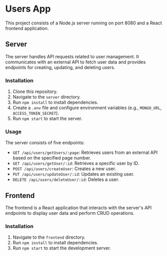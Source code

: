# Users App

This project consists of a Node.js server running on port 8080 and a React frontend application.

## Server

The server handles API requests related to user management. It communicates with an external API to fetch user data and provides endpoints for creating, updating, and deleting users.

### Installation

1. Clone this repository.
2. Navigate to the `server` directory.
3. Run `npm install` to install dependencies.
4. Create a `.env` file and configure environment variables (e.g., `MONGO_URL`, `ACCESS_TOKEN_SECRET`).
5. Run `npm start` to start the server.

### Usage

The server consists of five endpoints:

- `GET /api/users/getUsers/:page`: Retrieves users from an external API based on the specified page number.
- `GET /api/users/getUser/:id`: Retrieves a specific user by ID.
- `POST /api/users/createUser`: Creates a new user.
- `PUT /api/users/updateUser/:id`: Updates an existing user.
- `DELETE /api/users/deleteUser/:id`: Deletes a user.

## Frontend

The frontend is a React application that interacts with the server's API endpoints to display user data and perform CRUD operations.

### Installation

1. Navigate to the `frontend` directory.
2. Run `npm install` to install dependencies.
3. Run `npm start` to start the development server.
